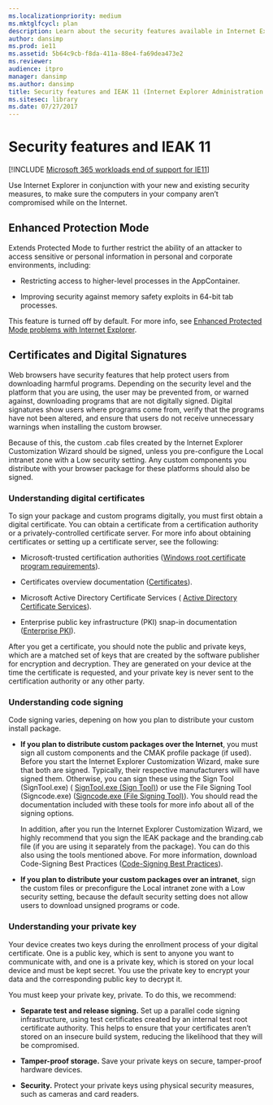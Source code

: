 ```yaml
---
ms.localizationpriority: medium
ms.mktglfcycl: plan
description: Learn about the security features available in Internet Explorer 11 and IEAK 11.
author: dansimp
ms.prod: ie11
ms.assetid: 5b64c9cb-f8da-411a-88e4-fa69dea473e2
ms.reviewer: 
audience: itpro
manager: dansimp
ms.author: dansimp
title: Security features and IEAK 11 (Internet Explorer Administration Kit 11 for IT Pros)
ms.sitesec: library
ms.date: 07/27/2017
---
```



# Security features and IEAK 11

[!INCLUDE [Microsoft 365 workloads end of support for IE11](../includes/microsoft-365-ie-end-of-support.md)]

Use Internet Explorer in conjunction with your new and existing security measures, to make sure the computers in your company aren’t compromised while on the Internet.

## Enhanced Protection Mode
Extends Protected Mode to further restrict the ability of an attacker to access sensitive or personal information in personal and corporate environments, including:

-   Restricting access to higher-level processes in the AppContainer.

-   Improving security against memory safety exploits in 64-bit tab processes.

This feature is turned off by default. For more info, see [Enhanced Protected Mode problems with Internet Explorer](../ie11-deploy-guide/enhanced-protected-mode-problems-with-ie11.md).

## Certificates and Digital Signatures
Web browsers have security features that help protect users from downloading harmful programs. Depending on the security level and the platform that you are using, the user may be prevented from, or warned against, downloading programs that are not digitally signed. Digital signatures show users where programs come from, verify that the programs have not been altered, and ensure that users do not receive unnecessary warnings when installing the custom browser.

Because of this, the custom .cab files created by the Internet Explorer Customization Wizard should be signed, unless you pre-configure the Local intranet zone with a Low security setting. Any custom components you distribute with your browser package for these platforms should also be signed.

### Understanding digital certificates
To sign your package and custom programs digitally, you must first obtain a digital certificate. You can obtain a certificate from a certification authority or a privately-controlled certificate server. For more info about obtaining certificates or setting up a certificate server, see the following:

-   Microsoft-trusted certification authorities ([Windows root certificate program requirements](/previous-versions//cc751157(v=technet.10))).

-   Certificates overview documentation ([Certificates](/previous-versions/windows/it-pro/windows-server-2008-R2-and-2008/cc732331(v=ws.11))).

-   Microsoft Active Directory Certificate Services ( [Active Directory Certificate Services](/previous-versions/windows/it-pro/windows-server-2008-R2-and-2008/cc732625(v=ws.11))).

-   Enterprise public key infrastructure (PKI) snap-in documentation ([Enterprise PKI](/previous-versions/windows/it-pro/windows-server-2008-R2-and-2008/cc771400(v=ws.11))).

After you get a certificate, you should note the public and private keys, which are a matched set of keys that are created by the software publisher for encryption and decryption. They are generated on your device at the time the certificate is requested, and your private key is never sent to the certification authority or any other party.

### Understanding code signing
Code signing varies, depening on how you plan to distribute your custom install package.

-   **If you plan to distribute custom packages over the Internet**, you must sign all custom components and the CMAK profile package (if used). Before you start the Internet Explorer Customization Wizard, make sure that both are signed. Typically, their respective manufacturers will have signed them. Otherwise, you can sign these using the Sign Tool (SignTool.exe) ( [SignTool.exe (Sign Tool)](/dotnet/framework/tools/signtool-exe)) or use the File Signing Tool (Signcode.exe) ([Signcode.exe (File Signing Tool)](/previous-versions/9sh96ycy(v=vs.100))). You should read the documentation included with these tools for more info about all of the signing options.<p>
In addition, after you run the Internet Explorer Customization Wizard, we highly recommend that you sign the IEAK package and the branding.cab file (if you are using it separately from the package). You can do this also using the tools mentioned above. For more information, download Code-Signing Best Practices ([Code-Signing Best Practices](/previous-versions/windows/hardware/design/dn653556(v=vs.85))).

-   **If you plan to distribute your custom packages over an intranet**, sign the custom files or preconfigure the Local intranet zone with a Low security setting, because the default security setting does not allow users to download unsigned programs or code.

### Understanding your private key
Your device creates two keys during the enrollment process of your digital certificate. One is a public key, which is sent to anyone you want to communicate with, and one is a private key, which is stored on your local device and must be kept secret. You use the private key to encrypt your data and the corresponding public key to decrypt it.

You must keep your private key, private. To do this, we recommend:

-   **Separate test and release signing.** Set up a parallel code signing infrastructure, using test certificates created by an internal test root certificate authority. This helps to ensure that your certificates aren’t stored on an insecure build system, reducing the likelihood that they will be compromised.

-   **Tamper-proof storage.** Save your private keys on secure, tamper-proof hardware devices.

-   **Security.** Protect your private keys using physical security measures, such as cameras and card readers.
